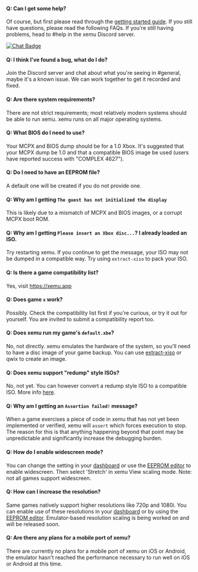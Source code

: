 #### Q: Can I get some help?
Of course, but first please read through the [getting started guide](getting-started.md). If you still have questions, please read the following FAQs. If you're still having problems, head to #help in the xemu Discord server.

[![Chat Badge](https://img.shields.io/badge/Chat-xemu%20Discord%20Server-7289DA?logo=Discord&logoColor=white)](https://discord.gg/ayyjsuM)

#### Q: I think I've found a bug, what do I do?
Join the Discord server and chat about what you're seeing in #general, maybe it's a known issue. We can work together to get it recorded and fixed.

#### Q: Are there system requirements?
There are not strict requirements; most relatively modern systems should be able to run xemu. xemu runs on all major operating systems.

#### Q: What BIOS do I need to use?
Your MCPX and BIOS dump should be for a 1.0 Xbox. It's suggested that your MCPX dump be 1.0 and that a compatible BIOS image be used (users have reported success with "COMPLEX 4627").

#### Q: Do I need to have an EEPROM file?
A default one will be created if you do not provide one.

#### Q: Why am I getting `The guest has not initialized the display`
This is likely due to a mismatch of MCPX and BIOS images, or a corrupt MCPX boot ROM.

#### Q: Why am I getting `Please insert an Xbox disc...`? I already loaded an ISO.
Try restarting xemu. If you continue to get the message, your ISO may not be dumped in a compatible way. Try using `extract-xiso` to pack your ISO.

#### Q: Is there a game compatibility list?
Yes, visit https://xemu.app

#### Q: Does game `x`  work?
Possibly. Check the compatibility list first if you're curious, or try it out for yourself. You are invited to submit a compatibility report too.

#### Q: Does xemu run my game's `default.xbe`?
No, not directly. xemu emulates the hardware of the system, so you'll need to have a disc image of your game backup. You can use [extract-xiso](https://github.com/xboxdev/extract-xiso) or qwix to create an image.

#### Q: Does xemu support "redump" style ISOs?
No, not yet. You can however convert a redump style ISO to a compatible ISO. More info [here](<https://github.com/mborgerson/xemu/wiki#about-redump-isos>).

#### Q: Why am I getting an `Assertion failed!` message?
When a game exercises a piece of code in xemu that has not yet been implemented or verified, xemu will `assert`  which forces execution to stop. The reason for this is that anything happening beyond that point may be unpredictable and significantly increase the debugging burden.

#### Q: How do I enable widescreen mode?
You can change the setting in your [dashboard](dashboard.md) or use the [EEPROM editor](eeprom.md) to enable widescreen. Then select 'Stretch' in xemu View scaling mode. Note: not all games support widescreen.

#### Q: How can I increase the resolution?
Same games natively support higher resolutions like 720p and 1080i. You can enable use of these resolutions in your [dashboard](dashboard.md) or by using the [EEPROM editor](eeprom.md). Emulator-based resolution scaling is being worked on and will be released soon.

#### Q: Are there any plans for a mobile port of xemu?
There are currently no plans for a mobile port of xemu on iOS or Android, the emulator hasn't reached the performance necessary to run well on iOS or Android at this time.
